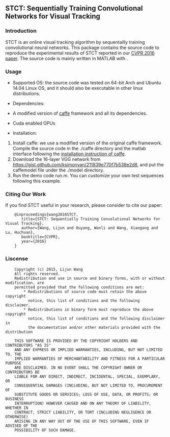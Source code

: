 ## STCT: Sequentially Training Convolutional Networks for Visual Tracking 

### Introduction
STCT is an online visual tracking algorithm by sequentailly training convolutional neural networks. This package contains the source code to reproduce the experimental results of STCT reported in our [CVPR 2016 paper](http://202.118.75.4/lu/Paper/ICCV2015/iccv15_lijun.pdf). The source code is mainly written in MATLAB with .

### Usage

* Supported OS: the source code was tested on 64-bit Arch and Ubuntu 14.04 Linux OS, and it should also be executable in other linux distributions.

* Dependencies: 
 * A modified version of [caffe](http://caffe.berkeleyvision.org/) framework and all its dependencies. 
 * Cuda enabled GPUs

* Installation: 
 1. Install caffe: we use a modified version of the original caffe framework. Compile the source code in the ./caffe directory and the matlab interface following the [installation instruction of caffe](http://caffe.berkeleyvision.org/installation.html).
 2. Download the 16-layer VGG network from https://gist.github.com/ksimonyan/211839e770f7b538e2d8, and put the caffemodel file under the ./model directory.
 3. Run the demo code run.m. You can customize your own test sequences following this example.

### Citing Our Work

If you find STCT useful in your research, please consider to cite our paper:

        @inproceedings{wang2016STCT,
           title={STCT: Sequentially Training Convolutional Networks for Visual Tracking},
           author={Wang, Lijun and Ouyang, Wanli and Wang, Xiaogang and Lu, Huchuan},
           booktitle={CVPR},
           year={2016}
        }

### Liscense

        Copyright (c) 2015, Lijun Wang
        All rights reserved. 
        Redistribution and use in source and binary forms, with or without modification, are 
        permitted provided that the following conditions are met:
    		* Redistributions of source code must retain the above copyright 
      		  notice, this list of conditions and the following disclaimer.
    		* Redistributions in binary form must reproduce the above copyright 
      		  notice, this list of conditions and the following disclaimer in 
      		  the documentation and/or other materials provided with the distribution
        
        THIS SOFTWARE IS PROVIDED BY THE COPYRIGHT HOLDERS AND CONTRIBUTORS "AS IS" 
        AND ANY EXPRESS OR IMPLIED WARRANTIES, INCLUDING, BUT NOT LIMITED TO, THE 
        IMPLIED WARRANTIES OF MERCHANTABILITY AND FITNESS FOR A PARTICULAR PURPOSE 
        ARE DISCLAIMED. IN NO EVENT SHALL THE COPYRIGHT OWNER OR CONTRIBUTORS BE 	
        LIABLE FOR ANY DIRECT, INDIRECT, INCIDENTAL, SPECIAL, EXEMPLARY, OR 
        CONSEQUENTIAL DAMAGES (INCLUDING, BUT NOT LIMITED TO, PROCUREMENT OF 
        SUBSTITUTE GOODS OR SERVICES; LOSS OF USE, DATA, OR PROFITS; OR BUSINESS 
        INTERRUPTION) HOWEVER CAUSED AND ON ANY THEORY OF LIABILITY, WHETHER IN 
        CONTRACT, STRICT LIABILITY, OR TORT (INCLUDING NEGLIGENCE OR OTHERWISE) 
        ARISING IN ANY WAY OUT OF THE USE OF THIS SOFTWARE, EVEN IF ADVISED OF THE 
        POSSIBILITY OF SUCH DAMAGE.
